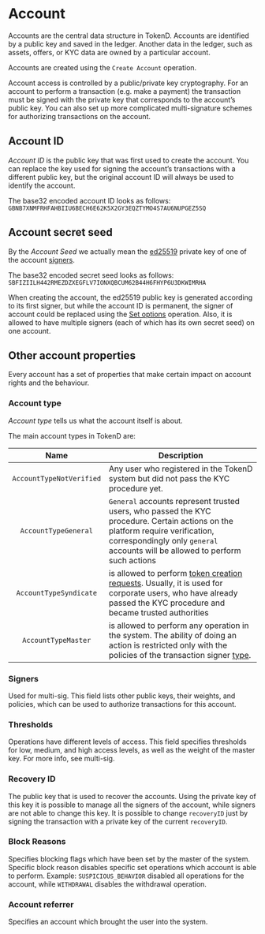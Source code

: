 # Account

Accounts are the central data structure in TokenD. Accounts are identified by 
a public key and saved in the ledger. Another data in the ledger, such as 
assets, offers, or KYC data are owned by a particular account.

Accounts are created using the `Create Account` operation.

Account access is controlled by a public/private key cryptography. For an 
account to perform a transaction (e.g. make a payment) the transaction must 
be signed with the private key that corresponds to the account’s public key. 
You can also set up more complicated multi-signature schemes for authorizing 
transactions on the account.

## Account ID

*Account ID* is the public key that was first used to create the account. 
You can replace the key used for signing the account’s transactions with a 
different public key, but the original account ID will always be used to 
identify the account.

The base32 encoded account ID looks as follows: `GBNB7XNMFRHFAHBIIU6BECH6E62K5X2GY3EQZTYMO4S7AU6NUPGEZ5SQ`

## Account secret seed

By the *Account Seed* we actually mean the [ed25519](https://ed25519.cr.yp.to/) 
private key of one of the account [signers][2].

The base32 encoded secret seed looks as follows: `SBFIZIILH442RMEZDZXEGFLV7IONXQBCUM62B44H6FHYP6U3DKWIMRHA`

When creating the account, the ed25519 public key is generated according to its first signer, but
while the account ID is permanent, the signer of account could be replaced using the
[Set options][3] operation. Also, it is allowed to have multiple
signers (each of which has its own secret seed) on one account.

## Other account properties

Every account has a set of properties that make certain impact on 
account rights and the behaviour.

### Account type

*Account type* tells us what the account itself is about. 


The main account types in TokenD are:

| Name          | Description |
|:-------------:|-------------|
|`AccountTypeNotVerified`| Any user who registered in the TokenD system but did not pass the KYC procedure yet. |
|`AccountTypeGeneral`| `General` accounts represent trusted users, who passed the KYC procedure. Certain actions on the platform require verification, correspondingly only `general` accounts will be allowed to perform such actions  |
|`AccountTypeSyndicate`| is allowed to perform [token creation requests][5]. Usually, it is used for corporate users, who have already passed the KYC procedure and became trusted authorities |
|`AccountTypeMaster`| is allowed to perform any operation in the system. The ability of doing an action is restricted only with the policies of the transaction signer [type][4]. |

### Signers

Used for multi-sig. This field lists other public keys, their weights, and 
policies, which can be used to authorize transactions for this account.

### Thresholds

Operations have different levels of access. This field specifies thresholds for 
low, medium, and high access levels, as well as the weight of the master 
key. For more info, see multi-sig.

### Recovery ID

The public key that is used to recover the accounts. Using the private key of 
this key it is possible to manage all the signers of the account, while signers 
are not able to change this key. It is possible to change `recoveryID` just by 
signing the transaction with a private key of the current `recoveryID`.

### Block Reasons

Specifies blocking flags which have been set by the master of the system. 
Specific block reason disables specific set operations which account is able 
to perform. Example: `SUSPICIOUS_BEHAVIOR` disabled all operations for the 
account, while `WITHDRAWAL` disables the withdrawal operation.


### Account referrer

Specifies an account which brought the user into the system.


[2]: /tech/key_entities/signer.md
[3]: /tech/operations/set_options.md
[4]: /tech/key_entities/signer.md#signer-types
[5]: /tech/requests/request_asset.md
